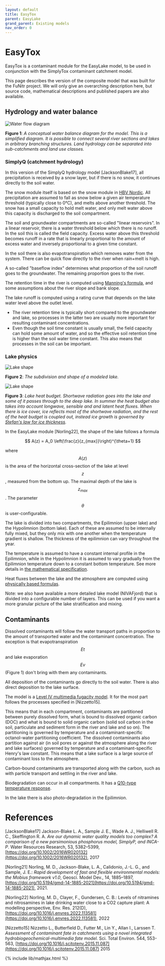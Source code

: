 ```yaml
---
layout: default
title: EasyTox
parent: EasyLake
grand_parent: Existing models
nav_order: 0
---
```


# EasyTox

EasyTox is a contaminant module for the EasyLake model, to be used in conjunction with the SimplyTox contaminant catchment model.

This page describes the version of the composite model that was built for the FuNitr project. We will only give an overarching description here, but source code, mathematical descriptions and published papers are also available.

## Hydrology and water balance

![Water flow diagram](../img/easytox/waterflow.png)

**Figure 1**: *A conceptual water balance diagram for the model. This is a simplified diagram. It is possible to connect several river sections and lakes in arbitrary branching structures. Land hydrology can be separated into sub-catchments and land use classes.*

### SimplyQ (catchment hydrology)

In this version of the SimplyQ hydrology model \[JacksonBlake17\], all precipitation is received by a snow layer, but if there is no snow, it continues directly to the soil water.

The snow module itself is based on the snow module in [HBV Nordic](https://publikasjoner.nve.no/publication/1996/publication1996_07.pdf). All precipitation are assumed to fall as snow below a given air temperature threshold (typically close to 0°C), and melts above another threshold. The snow has a small capacity to hold melt water, and only melt water above this capacity is discharged to the soil compartment.

The soil and groundwater compartments are so-called "linear reservoirs". In a linear reservoir, there is a water threshold below which there is no runoff. In the soil this is called the field capacity. Excess water above this threshold becomes runoff in a rate that is linearly proportional to the amount of excess water and inversely proportional to a given time constant.

In the soil there is also evapotranspiration which removes water from the system. There can be quick flow directly to the river when rain+melt is high.

A so-called "baseflow index" determines what proportion of the soil runoff goes to the groundwater. The remaining proportion goes to the river.

The retention time in the river is computed using [Manning's formula](https://en.wikipedia.org/wiki/Manning_formula), and some assumptions about the river slope and bank slope.

The lake runoff is computed using a rating curve that depends on the lake water level above the outlet level.

* The river retention time is typically short compared to the groundwater and lake, so processes in the latter two are usually more important for resulting contaminant concentrations.
* Even though the soil time constant is usually small, the field capacity can hold some amount of water, and so the effective soil retention time is higher than the soil water time constant. This also means that processes in the soil can be important.

### Lake physics

![Lake shape](../img/easytox/lake.png)

**Figure 2**: *The subdivision and shape of a modeled lake.*

![Lake shape](../img/easytox/lake_rad.png)

**Figure 3**: *Lake heat budget. Shortwave radiation goes into the lake and some of it passes through to the deep lake. In summer the heat budget also takes into account longwave, sensible and and latent heat fluxes. When there is ice cover, ice reflects most of the shortwave radiation, and the rest of the heat budget is coupled out, instead ice growth is governed by [Stefan's law for ice thickness](https://en.wikipedia.org/wiki/Stefan%27s_equation).*

In the EasyLake module \[Norling22\], the shape of the lake follows a formula

$$
A(z) = A_0 \left(\frac{z}{z_{max}}\right)^{\theta+1}
$$

where $$A(z)$$ is the area of the horizontal cross-section of the lake at level $$z$$, measured from the bottom up. The maximal depth of the lake is $$z_{max}$$. The parameter $$\theta$$ is user-configurable.

The lake is divided into two compartments, the Epilimnion (upper lake) and the Hypolimnion (bottom lake). Each of these are assumed to be internally fully mixed, but they only mix with one another when the temperature gradient is shallow. The thickness of the epilimnion can vary throughout the year.

The temperature is assumed to have a constant internal profile in the Epilimnion, while in the Hypolimnion it is assumed to vary gradually from the Epilimnion temperature down to a constant bottom temperature. See more details in [the mathematical specification](autogen/easylake.html).

Heat fluxes between the lake and the atmosphere are computed using [physically based formulas](autogen/auxiliary.html#airsea-lake).

Note: we also have available a more detailed lake model (NIVAFjord) that is divided into a configurable number of layers. This can be used if you want a more granular picture of the lake stratification and mixing.

## Contaminants

Dissolved contaminants will follow the water transport paths in proportion to the amount of transported water and the contaminant concentration. The exception is that evapotranspiration $$Et$$ and lake evaporation $$Ev$$ (Figure 1) don't bring with them any contaminants.

All deposition of the contaminants go directly to the soil water. There is also direct deposition to the lake surface.

The model is a [Level IV multimedia fugacity model](https://en.wikipedia.org/wiki/Multimedia_fugacity_model). It for the most part follows the processes specified in \[Nizzetto15\].

This means that in each compartment, contaminants are partitioned between purely dissolved form, what is bound to dissolved organic carbon (DOC) and what is bound to solid organic carbon (solid soil carbon in the soil, particulate and sediment form in the river and lake and so on). The partitioning is governed by temperature and a contaminant-specific octanol-water partitioning coefficient. The dissolved contaminants also partition against air (in soil pores or against the atmosphere along the river and lake surfaces) governed by temperature and a contaminant-specific Henry's law constant. This means that a lake surface is a large source of contaminant loss to the atmosphere.

Carbon-bound contaminants are transported along with the carbon, such as with particle transport and settling in the river and lake.

Biodegradation can occur in all compartments. It has a [Q10-type temperature response](https://en.wikipedia.org/wiki/Q10_(temperature_coefficient)).

In the lake there is also photo-degradation in the Epilimnion.

# References

\[JacksonBlake17\] Jackson-Blake L. A., Sample J. E., Wade A. J., Helliwell R. C., Skeffington R. A. *Are our dynamic water quality models too complex? A comparison of a new parsimonious phosphorus model, SimplyP, and INCA-P*. Water Resources Research, 53, 5382–5399, [https://doi.org/10.1002/2016WR020132](https://doi.org/10.1002/2016WR020132), 2017

\[Norling21\] Norling, M. D., Jackson-Blake, L. A., Calidonio, J.-L. G., and Sample, J. E.: *Rapid development of fast and flexible environmental models: the Mobius framework v1.0*, Geosci. Model Dev., 14, 1885–1897, [https://doi.org/10.5194/gmd-14-1885-2021](https://doi.org/10.5194/gmd-14-1885-2021), 2021.

\[Norling22\] Norling, M. D., Clayer, F., Gundersen, C. B.: Levels of nitramines and nitrosamines in lake drinking water close to a CO2 capture plant: A modelling perspective, Env. Res. 212(D), [https://doi.org/10.1016/j.envres.2022.113581](https://doi.org/10.1016/j.envres.2022.113581), 2022

\[Nizzetto15\] Nizzetto L., Butterfield D., Futter M., Lin Y., Allan I., Larssen T. *Assessment of contaminant fate in catchments using a novel integrated hydrobiogeochemical-multimedia fate model*. Sci. Total Environ. 544, 553-563, [https://doi.org/10.1016/j.scitotenv.2015.11.087](https://doi.org/10.1016/j.scitotenv.2015.11.087) 2015


{% include lib/mathjax.html %}